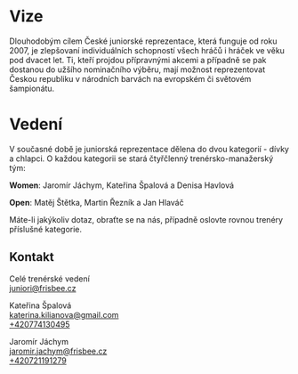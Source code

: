 # Vize

Dlouhodobým cílem České juniorské reprezentace, která funguje od roku 2007, je zlepšovaní individuálních schopností všech hráčů i hráček ve věku pod dvacet let. Ti, kteří projdou přípravnými akcemi a případně se pak dostanou do užšího nominačního výběru, mají možnost reprezentovat Českou republiku v národních barvách na evropském či světovém šampionátu.

# Vedení

V současné době je juniorská reprezentace dělena do dvou kategorií - dívky a chlapci. O každou kategorii se stará čtyřčlenný trenérsko-manažerský tým:

**Women**: Jaromír Jáchym, Kateřina Špalová a Denisa Havlová

**Open**: Matěj Štětka, Martin Řezník a Jan Hlaváč

Máte-li jakýkoliv dotaz, obraťte se na nás, případně oslovte rovnou trenéry příslušné kategorie.

## Kontakt

Celé trenérské vedení  
[juniori@frisbee.cz](mailto:juniori@frisbee.cz)

Kateřina Špalová  
[katerina.kilianova@gmail.com](mailto:katerina.kilianova@gmail.com)  
[+420774130495](tel:%20+420774130495)  

Jaromír Jáchym  
[jaromir.jachym@frisbee.cz](mailto:jaromir.jahchym@frisbee.cz)  
[+420721191279](tel:%20+420721191279)
